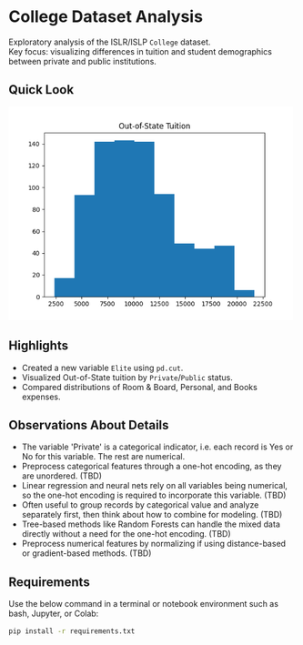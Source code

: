 # College Dataset Analysis

Exploratory analysis of the ISLR/ISLP `College` dataset.  
Key focus: visualizing differences in tuition and student demographics between private and public institutions.

## Quick Look

<img src="figures/boxplot_outstate.png" width="500">

## Highlights
- Created a new variable `Elite` using `pd.cut`.
- Visualized Out-of-State tuition by `Private`/`Public` status.
- Compared distributions of Room & Board, Personal, and Books expenses.

## Observations About Details
- The variable 'Private' is a categorical indicator, i.e. each record is Yes or No for this variable.  The rest are numerical.
- Preprocess categorical features through a one-hot encoding, as they are unordered. (TBD)
- Linear regression and neural nets rely on all variables being numerical, so the one-hot encoding is required to incorporate this variable. (TBD)
- Often useful to group records by categorical value and analyze separately first, then think about how to combine for modeling. (TBD)
- Tree-based methods like Random Forests can handle the mixed data directly without a need for the one-hot encoding. (TBD)
- Preprocess numerical features by normalizing if using distance-based or gradient-based methods. (TBD)

## Requirements

Use the below command in a terminal or notebook environment such as bash, Jupyter, or Colab:

```bash
pip install -r requirements.txt

